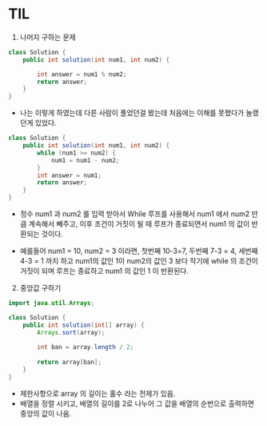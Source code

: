 # TIL

1. 나머지 구하는 문제

```java
class Solution {
    public int solution(int num1, int num2) {

        int answer = num1 % num2;
        return answer;
    }
}
```
- 나는 이렇게 하였는데 다른 사람이 풀었던걸 봤는데 처음에는 이해를 못했다가 놀랬던게 있었다.

```java
class Solution {
    public int solution(int num1, int num2) {
        while (num1 >= num2) {
            num1 = num1 - num2;
        }
        int answer = num1;
        return answer;
    }
}
```

- 정수 num1 과 num2 를 입력 받아서 While 루프를 사용해서 num1 에서 num2 만큼 계속해서 빼주고, 이후 조건이 거짓이 될 때 루프가 종료되면서 num1 의 값이 반환되는 것이다.

- 예를들어 num1 = 10, num2 = 3 이라면, 첫번째 10-3=7, 두번째 7-3 = 4, 세번째 4-3 = 1 까지 하고 num1의 값인 1이 num2의 값인 3 보다 작기에 while 의 조건이 거짓이 되며 루프는 종료하고 num1 의 값인 1 이 반환된다.



2. 중앙값 구하기

```java
import java.util.Arrays;

class Solution {
    public int solution(int[] array) {
        Arrays.sort(array);
        
        int ban = array.length / 2;
        
        return array[ban];
    }
}
```

- 제한사항으로 array 의 길이는 홀수 라는 전제가 있음.
- 배열을 정렬 시키고, 배열의 길이를 2로 나누어 그 값을 배열의 순번으로 출력하면 중앙의 값이 나옴.